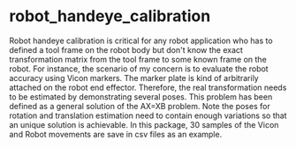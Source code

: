 # robot_handeye_calibration
Robot handeye calibration is critical for any robot application who has to defined a tool frame on the robot body but don't know the exact transformation matrix from the tool frame to some known frame on the robot.  For instance, the scenario of my concern is to evaluate the robot accuracy using Vicon markers.  The marker plate is kind of arbitrarily attached on the robot end effector.  Therefore, the real transformation needs to be estimated by demonstrating several poses.  This problem has been defined as a general solution of the AX=XB problem.  Note the poses for rotation and translation estimation need to contain enough variations so that an unique solution is achievable.
In this package, 30 samples of the Vicon and Robot movements are save in csv files as an example.
